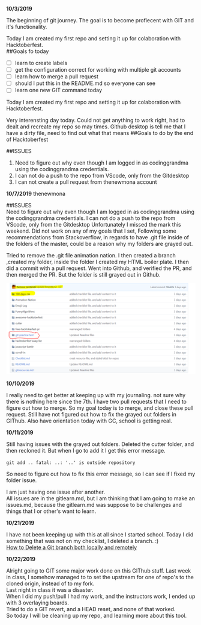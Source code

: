 **10/3/2019**

The beginning of git journey. 
The goal is to become profiecent with GIT and it's functionality. 

Today I am created my first repo and setting it up for colaboration with Hacktoberfest.   
 ##Goals fo today
 * [ ] learn to create labels 
 * [ ] get the configuration correct for working with multiple git accounts 
 * [ ] learn how to merge a pull request 
 * [ ] should I put this in the README.md so everyone can see 
 * [ ] learn one new GIT command today 

Today I am created my first repo and setting it up for colaboration with Hacktoberfest. 

Very interensting day today. 
Could not get anything to work right, had to dealt and recreate my repo so may times. 
Github desktop is tell me that I have a dirty file, need to find out what that means 
 ##Goals to do by the end of Hacktoberfest  
  
 ##ISSUES  
1. Need to figure out why even though I am logged in as codinggrandma using the codinggrandma credentials. 
2. I can not do a push to the repo from VScode, only from the Gitdesktop
3. I can not create a pull request from thenewmona account

**10/7/2019** thenewmona




 ##ISSUES  
Need to figure out why even though I am logged in as codinggrandma using the codinggrandma credentials. 
I can not do a push to the repo from VScode, only from the Gitdesktop
Unfortunately I missed the mark this weekend.
Did not work on any of my goals that I set, 
Following some recommendations from Stackoverflow, in regards to have .git file inside of the folders of the master, could be a reason why my folders are grayed out. 

Tried to remove the .git file animation nation.
I then created a branch ,created my folder, inside the folder I created my HTML boiler plate. 
I then did a commit with a pull request. 
Went into Github, and verified the PR, and then merged the PR. 
But the folder is still grayed out in Github. 

![grayed out folders issues](/git-practice-test/images/github-gray-folder.png)

**10/10/2019**

I really need to get better at keeping up with my journaling. 
not sure why there is nothing here since the 7th.
I have two pull requests that I need to figure out how to merge. 
So my goal today is to merge, and close these pull request. 
Still have not figured out how to fix the grayed out folders in GIThub. 
Also have orientation today with GC, school is getting real. 

**10/11/2019**

Still having issues with  the grayed out folders. 
Deleted the cutter folder, and then recloned it.
But when I go to add it I get this error message. 

 `git add ..
fatal: ..: '..' is outside repository`

So need to figure out how to fix this error message, so I can see if I fixed my folder issue. 

I am just having one issue after another.  
All issues are in the gitlearn.md, but I am thinking that I am going to make an issues.md, because the gitlearn.md was suppose to be challenges and things that I or other's want to learn.  

**10/21/2019**

I have not been keeping up with this at all since I started school. 
Today I did something that was not on my checklist, I deleted a branch. :)  
[How to Delete a Git branch both locally and remotely](https://www.freecodecamp.org/forum/t/how-to-delete-a-git-branch-both-locally-and-remotely/13211)

**10/22/2019**

Alright going to GIT some major work done on this GIThub stuff. 
Last week in class, I somehow managed to to set the upstream for one of repo's to the cloned origin, instead of to my fork.  
Last night in class it was a disaster.  
When I did my push/pull I had my work, and the instructors work, I ended up with 3 overlaying boards.  
Tried to do a GIT revert, and a HEAD reset, and none of that worked.  
So today I will be cleaning up my repo, and learning more about this tool. 